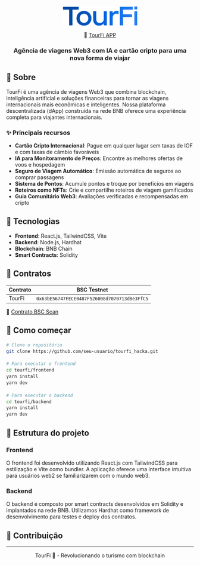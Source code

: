 <div align="center">
  <img src="./frontend/public/images/tourfi_logo_azul.png" alt="TourFi Logo" width="200"/>
  <p>🔗 <a href="http://147.182.248.142:4173/" target="_blank">TourFi APP</a></p>
  <h3>Agência de viagens Web3 com IA e cartão cripto para uma nova forma de viajar</h3>
</div>

## 📱 Sobre

TourFi é uma agência de viagens Web3 que combina blockchain, inteligência artificial e soluções financeiras para tornar as viagens internacionais mais econômicas e inteligentes. Nossa plataforma descentralizada (dApp) construída na rede BNB oferece uma experiência completa para viajantes internacionais.

### ✨ Principais recursos

- **Cartão Cripto Internacional**: Pague em qualquer lugar sem taxas de IOF e com taxas de câmbio favoráveis
- **IA para Monitoramento de Preços**: Encontre as melhores ofertas de voos e hospedagem 
- **Seguro de Viagem Automático**: Emissão automática de seguros ao comprar passagens
- **Sistema de Pontos**: Acumule pontos e troque por benefícios em viagens
- **Roteiros como NFTs**: Crie e compartilhe roteiros de viagem gamificados
- **Guia Comunitário Web3**: Avaliações verificadas e recompensadas em cripto

## 🔧 Tecnologias

- **Frontend**: React.js, TailwindCSS, Vite
- **Backend**: Node.js, Hardhat
- **Blockchain**: BNB Chain
- **Smart Contracts**: Solidity

## 🔗 Contratos

| Contrato | BSC Testnet |
|----------|----------|
| TourFi | `0x63bE56747FECE0487F526008d7070713dBe3FfC5` |

<p>🔗 <a href="https://testnet.bscscan.com/address/0x63bE56747FECE0487F526008d7070713dBe3FfC5" target="_blank">Contrato BSC Scan</a></p>


## 🚀 Como começar

```bash
# Clone o repositório
git clone https://github.com/seu-usuario/tourfi_hacka.git

# Para executar o frontend
cd tourfi/frontend
yarn install
yarn dev

# Para executar o backend
cd tourfi/backend
yarn install
yarn dev
```

## 📂 Estrutura do projeto

### Frontend
O frontend foi desenvolvido utilizando React.js com TailwindCSS para estilização e Vite como bundler. A aplicação oferece uma interface intuitiva para usuários web2 se familiarizarem com o mundo web3.

### Backend
O backend é composto por smart contracts desenvolvidos em Solidity e implantados na rede BNB. Utilizamos Hardhat como framework de desenvolvimento para testes e deploy dos contratos.

## 🤝 Contribuição


---

<div align="center">
  <p>TourFi 🛫 - Revolucionando o turismo com blockchain</p>
</div>
